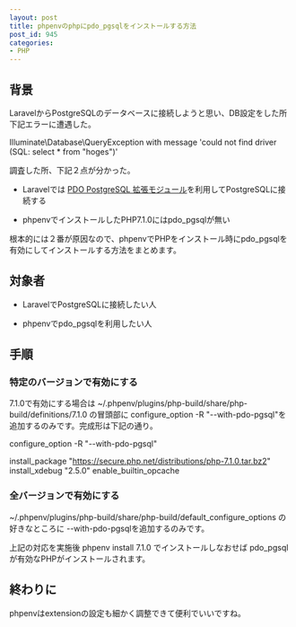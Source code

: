 ```yaml
---
layout: post
title: phpenvのphpにpdo_pgsqlをインストールする方法
post_id: 945
categories: 
- PHP
---
```


## 背景


LaravelからPostgreSQLのデータベースに接続しようと思い、DB設定をした所下記エラーに遭遇した。


Illuminate\Database\QueryException with message 'could not find driver (SQL: select * from "hoges")'

調査した所、下記２点が分かった。


*  Laravelでは
[PDO PostgreSQL 拡張モジュール](http://php.net/manual/ja/ref.pdo-pgsql.php)を利用してPostgreSQLに接続する


*  phpenvでインストールしたPHP7.1.0にはpdo_pgsqlが無い

根本的には２番が原因なので、phpenvでPHPをインストール時にpdo_pgsqlを有効にしてインストールする方法をまとめます。


## 対象者



*  LaravelでPostgreSQLに接続したい人


*  phpenvでpdo_pgsqlを利用したい人


## 手順



### 特定のバージョンで有効にする


7.1.0で有効にする場合は 
~/.phpenv/plugins/php-build/share/php-build/definitions/7.1.0 の冒頭部に 
configure_option -R "--with-pdo-pgsql"を追加するのみです。完成形は下記の通り。


configure_option -R "--with-pdo-pgsql"

install_package "https://secure.php.net/distributions/php-7.1.0.tar.bz2"
install_xdebug "2.5.0"
enable_builtin_opcache


### 全バージョンで有効にする



~/.phpenv/plugins/php-build/share/php-build/default_configure_options の好きなところに 
--with-pdo-pgsqlを追加するのみです。

上記の対応を実施後 
phpenv install 7.1.0 でインストールしなおせば 
pdo_pgsql が有効なPHPがインストールされます。


## 終わりに


phpenvはextensionの設定も細かく調整できて便利でいいですね。